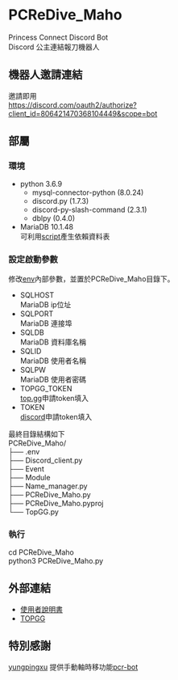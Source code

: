 # PCReDive_Maho
Princess Connect Discord Bot  
Discord 公主連結報刀機器人

## 機器人邀請連結
邀請即用  
https://discord.com/oauth2/authorize?client_id=806421470368104449&scope=bot

## 部屬
### 環境
- python 3.6.9
  - mysql-connector-python (8.0.24)
  - discord.py (1.7.3)
  - discord-py-slash-command (2.3.1)
  - dblpy (0.4.0)
- MariaDB 10.1.48  
可利用[script](https://github.com/dkalke/PCReDive_Maho/blob/master/PCReDive_Maho/init-files/priceseDB.sql)產生依賴資料表

### 設定啟動參數
修改[env](https://github.com/dkalke/PCReDive_Maho/blob/master/PCReDive_Maho/init-files/.env)內部參數，並置於PCReDive_Maho目錄下。
- SQLHOST  
  MariaDB ip位址
- SQLPORT  
  MariaDB 連接埠
- SQLDB  
  MariaDB 資料庫名稱
- SQLID  
  MariaDB 使用者名稱
- SQLPW  
  MariaDB 使用者密碼
- TOPGG_TOKEN  
  [top.gg](https://top.gg/)申請token填入
- TOKEN  
  [discord](https://discord.com/developers/applications)申請token填入

最終目錄結構如下  
PCReDive_Maho/  
├── .env  
├── Discord_client.py  
├── Event  
├── Module  
├── Name_manager.py  
├── PCReDive_Maho.py  
├── PCReDive_Maho.pyproj  
└── TopGG.py  

### 執行
cd PCReDive_Maho  
python3 PCReDive_Maho.py  


## 外部連結
- [使用者說明書](https://hackmd.io/7xSl9FBESkqW20sAv0SHPA)  
- [TOPGG](https://top.gg/bot/806421470368104449)

## 特別感謝
[yungpingxu](https://github.com/YungPingXu) 提供手動軸時移功能[pcr-bot](https://github.com/YungPingXu/pcr-bot)
